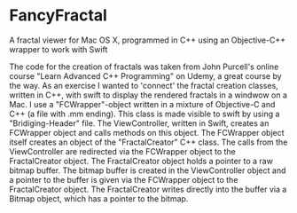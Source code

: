 # FancyFractal
A fractal viewer for Mac OS  X, programmed in C++ using an Objective-C++ wrapper to work with Swift

The code for the creation of fractals was taken from John Purcell's online course "Learn Advanced C++ Programming" on Udemy,
a great course by the way.
As an exercise I wanted to 'connect' the fractal creation classes, written in C++, with swift to display the rendered
fractals in a windwow on a Mac.
I use a "FCWrapper"-object written in a mixture of Objective-C and C++ (a file with .mm ending). This class is made
visible to swift by using a "Bridiging-Header" file. The ViewController, written in Swift, creates an FCWrapper object and
calls methods on this object. The FCWrapper object itself creates an object of the "FractalCreator" C++ class. The calls
from the ViewController are redirected via the FCWrapper object to the FractalCreator object. The FractalCreator object
holds a pointer to a raw bitmap buffer. The bitmap buffer is created in the ViewController object and a pointer to the
buffer is given via the FCWrapper object to the FractalCreator object. The FractalCreator writes directly into the buffer
via a Bitmap object, which has a pointer to the bitmap.




